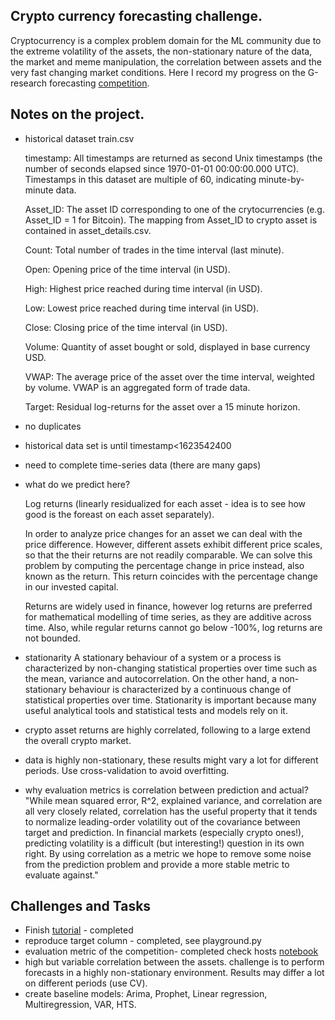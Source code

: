## Crypto currency forecasting challenge.

Cryptocurrency is a complex problem domain for the ML community due to the extreme volatility of the assets, the non-stationary nature of the data, the market and meme manipulation, the correlation between assets and the very fast changing market conditions. Here I record my progress on the G-research forecasting [competition](https://www.kaggle.com/c/g-research-crypto-forecasting/overview). 

## Notes on the project.

- historical dataset train.csv

    timestamp: All timestamps are returned as second Unix timestamps (the number of seconds elapsed since 1970-01-01 00:00:00.000 UTC). Timestamps in this dataset are multiple of 60, indicating minute-by-minute data.

    Asset_ID: The asset ID corresponding to one of the crytocurrencies (e.g. Asset_ID = 1 for Bitcoin). The mapping from Asset_ID to crypto asset is contained in asset_details.csv.

    Count: Total number of trades in the time interval (last minute).

    Open: Opening price of the time interval (in USD).

    High: Highest price reached during time interval (in USD).

    Low: Lowest price reached during time interval (in USD).

    Close: Closing price of the time interval (in USD).

    Volume: Quantity of asset bought or sold, displayed in base currency USD.

    VWAP: The average price of the asset over the time interval, weighted by volume. VWAP is an aggregated form of trade data.
    
    Target: Residual log-returns for the asset over a 15 minute horizon.

- no duplicates 

- historical data set is until timestamp<1623542400 

- need to complete time-series data (there are many gaps)

- what do we predict here?

    Log returns (linearly residualized for each asset - idea is to see how good is the foreast on each asset separately).

    In order to analyze price changes for an asset we can deal with the price difference. However, different assets exhibit different price scales, so that the their returns are not readily comparable. We can solve this problem by computing the percentage change in price instead, also known as the return. This return coincides with the percentage change in our invested capital.

    Returns are widely used in finance, however log returns are preferred for mathematical modelling of time series, as they are additive across time. Also, while regular returns cannot go below -100%, log returns are not bounded.

- stationarity
A stationary behaviour of a system or a process is characterized by non-changing statistical properties over time such as the mean, variance and autocorrelation. On the other hand, a non-stationary behaviour is characterized by a continuous change of statistical properties over time. Stationarity is important because many useful analytical tools and statistical tests and models rely on it.

- crypto asset returns are highly correlated, following to a large extend the overall crypto market. 

- data is highly non-stationary, these results might vary a lot for different periods. Use cross-validation to avoid overfitting.

- why evaluation metrics is correlation between prediction and actual?
"While mean squared error, R^2, explained variance, and correlation are all very closely related, correlation has the useful property that it tends to normalize leading-order volatility out of the covariance between target and prediction. In financial markets (especially crypto ones!), predicting volatility is a difficult (but interesting!) question in its own right. By using correlation as a metric we hope to remove some noise from the prediction problem and provide a more stable metric to evaluate against."

## Challenges and Tasks
- Finish [tutorial](https://www.kaggle.com/cstein06/tutorial-to-the-g-research-crypto-competition) - completed
- reproduce target column - completed, see playground.py
- evaluation metric of the competition- completed check hosts [notebook](https://www.kaggle.com/c/g-research-crypto-forecasting/discussion/291845)
- high but variable correlation between the assets. challenge is to perform forecasts in a highly non-stationary environment. Results may differ a lot on different periods (use CV).
- create baseline models: Arima, Prophet, Linear regression, Multiregression, VAR, HTS.
